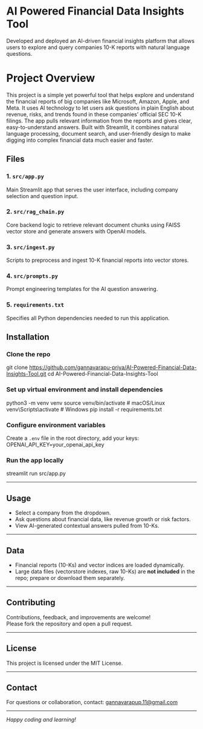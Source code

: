 # AI Powered Financial Data Insights Tool

Developed and deployed an AI-driven financial insights platform that allows users to explore and query companies 10-K reports with natural language questions.

# Project Overview

This project is a simple yet powerful tool that helps explore and understand the financial reports of big companies like Microsoft, Amazon, Apple, and Meta. It uses AI technology to let users ask questions in plain English about revenue, risks, and trends found in these companies’ official SEC 10-K filings. The app pulls relevant information from the reports and gives clear, easy-to-understand answers. Built with Streamlit, it combines natural language processing, document search, and user-friendly design to make digging into complex financial data much easier and faster.
## Files

### 1. `src/app.py`  
Main Streamlit app that serves the user interface, including company selection and question input.

### 2. `src/rag_chain.py`  
Core backend logic to retrieve relevant document chunks using FAISS vector store and generate answers with OpenAI models.

### 3. `src/ingest.py`  
Scripts to preprocess and ingest 10-K financial reports into vector stores.

### 4. `src/prompts.py`  
Prompt engineering templates for the AI question answering.

### 5. `requirements.txt`  
Specifies all Python dependencies needed to run this application.

## Installation

### Clone the repo
git clone https://github.com/gannavarapu-priya/AI-Powered-Financial-Data-Insights-Tool.git
cd AI-Powered-Financial-Data-Insights-Tool


### Set up virtual environment and install dependencies
python3 -m venv venv
source venv/bin/activate # macOS/Linux
venv\Scripts\activate # Windows
pip install -r requirements.txt

### Configure environment variables

Create a `.env` file in the root directory, add your keys:
OPENAI_API_KEY=your_openai_api_key


### Run the app locally
streamlit run src/app.py

---

## Usage

- Select a company from the dropdown.
- Ask questions about financial data, like revenue growth or risk factors.
- View AI-generated contextual answers pulled from 10-Ks.

---

## Data

- Financial reports (10-Ks) and vector indices are loaded dynamically.
- Large data files (vectorstore indexes, raw 10-Ks) are **not included** in the repo; prepare or download them separately.

---

## Contributing

Contributions, feedback, and improvements are welcome!  
Please fork the repository and open a pull request.

---

## License

This project is licensed under the MIT License.

---

## Contact

For questions or collaboration, contact: [gannavarapup.11@gmail.com](mailto:gannavarapup.11@gmail.com)

---

*Happy coding and learning!*


